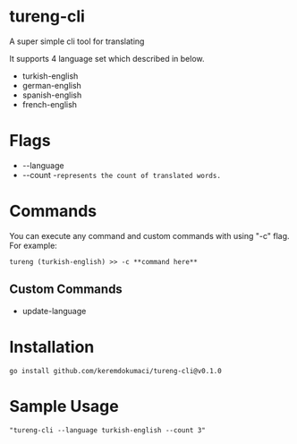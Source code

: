 # tureng-cli

A super simple cli tool for translating

It supports 4 language set which described in below.

- turkish-english
- german-english
- spanish-english
- french-english

# Flags

- --language
- --count -`represents the count of translated words.`

# Commands

You can execute any command and custom commands with using "-c" flag. For example:

    tureng (turkish-english) >> -c **command here**

## Custom Commands

- update-language

# Installation

    go install github.com/keremdokumaci/tureng-cli@v0.1.0

# Sample Usage

    "tureng-cli --language turkish-english --count 3"
